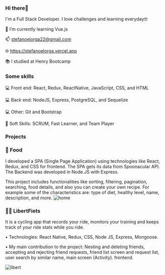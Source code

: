 ### Hi there👋 
I'm a Full Stack Developer. I love challenges and learning everyday🤓

🌱 I’m currently learning Vue.js

📫 stefanoelorga22@gmail.com

🌐 https://stefanoelorga.vercel.app

📚 I studied at Henry Bootcamp

### Some skills
💻 Front end: React, Redux, ReactNative, JavaScript, CSS, and HTML

💻 Back end: NodeJS, Express, PostgreSQL, and Sequelize

💻 Other: Git and Bootstrap

🤝 Soft Skills: SCRUM, Fast Learner, and Team Player



### Projects
### 🍗 Food
I developed a SPA (Single Page Application) using technologies like React, Redux, and CSS for frontend. The SPA gets its data from Spoonacular API. The Backend was developed in Node.JS with Express.

This project includes functionalities like sorting, filtering, pagination, searching, food details, and also you can create your own recipe. For example some of the characteristics are: type of diet, healthy level, name, description, and more. 
![home](https://user-images.githubusercontent.com/71985848/142907140-a586bb93-9a5d-4b34-a725-8bb9b931016a.jpg)

### 🚴‍♀️ LibertFiets
It is a cycling app that records your ride, monitors your training and keeps track of your ride stats while you ride.

• Technologies: React Native, Redux, CSS, Node JS, Express, Mongoose.

• My main contribution to the project: Nesting and deleting friends, accepting and rejecting friend requests, friend list screen and request list, user search by similar name, main screen (Activity). frontend.

![libert](https://user-images.githubusercontent.com/71985848/164945070-a226b899-9b15-4acd-8f1d-31a8bb5422c1.png)



